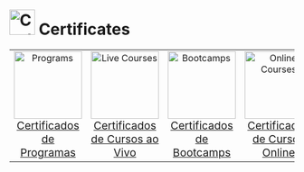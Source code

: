 <!-- # Certificados -->
# <img src="https://raw.githubusercontent.com/Tarikul-Islam-Anik/Animated-Fluent-Emojis/master/Emojis/Objects/Scroll.png" alt="Certificates" width="45px"> Certificates

<table align="center" width="100%" style="border: 0px solid transparent;">
  <tr style="border: none; width: 100%;">
    <td align="center" style="border: none;">
      <a href="./programs/">
        <!-- <img src="https://github.com/Tarikul-Islam-Anik/Animated-Fluent-Emojis/blob/master/Emojis/Travel%20and%20places/Globe%20with%20Meridians.png" alt="Programs" width="120px"> -->
        <img src="https://raw.githubusercontent.com/Tarikul-Islam-Anik/Animated-Fluent-Emojis/master/Emojis/Travel%20and%20places/Globe%20with%20Meridians.png" alt="Programs" width="120px">
        <br><span style="font-size: 1.2em;">Certificados<br>de Programas</span>
      </a>
    </td>
    <td align="center" style="border: none;">
      <a href="./live_courses/">
        <!-- <img src="https://github.com/Tarikul-Islam-Anik/Animated-Fluent-Emojis/blob/master/Emojis/People/Man%20Teacher.png" alt="Live Courses" width="120px"> -->
        <img src="https://raw.githubusercontent.com/Tarikul-Islam-Anik/Animated-Fluent-Emojis/master/Emojis/People/Man%20Teacher.png" alt="Live Courses" width="120px">
        <br><span style="font-size: 1.2em;">Certificados<br>de Cursos ao Vivo</span>
      </a>
    </td>
    <td align="center" style="border: none;">
      <a href="./bootcamps/">
        <!-- <img src="https://raw.githubusercontent.com/Tarikul-Islam-Anik/Animated-Fluent-Emojis/master/Emojis/Objects/Graduation%20Cap.png" alt="Bootcamps" width="120px"> -->
        <img src="https://raw.githubusercontent.com/Tarikul-Islam-Anik/Animated-Fluent-Emojis/master/Emojis/Objects/Graduation%20Cap.png" alt="Bootcamps" width="120px">
        <br><span style="font-size: 1.2em;">Certificados<br>de Bootcamps</span>
      </a>
    </td>
    <td align="center" style="border: none;">
      <a href="./online_courses/">
        <img src="https://raw.githubusercontent.com/Tarikul-Islam-Anik/Animated-Fluent-Emojis/master/Emojis/Objects/Laptop.png" alt="Online Courses" width="120px">
        <br><span style="font-size: 1.2em;">Certificados<br>de Cursos Online</span>
      </a>
    </td>
    <td align="center" style="border: none;">
      <a href="./events/">
        <!-- <img src="https://github.com/Tarikul-Islam-Anik/Animated-Fluent-Emojis/blob/master/Emojis/Activities/Admission%20Tickets.png" alt="Events" width="120px"> -->
        <img src="https://raw.githubusercontent.com/Tarikul-Islam-Anik/Animated-Fluent-Emojis/master/Emojis/Activities/Admission%20Tickets.png" alt="Events" width="120px">
        <br><span style="font-size: 1.2em;">Certificados<br>de Eventos</span>
      </a>
    </td>
  </tr>
</table>



<!-- Certificados de Programas
Certificados Cursos ao Vivo
Certificados de Bootcamps
Certificados de Cursos Online
Certificados de Participação de Eventos -->

<!-- - Muito bom para incluir formações estruturadas e de longo prazo (como AWS re/Start, EducaMais, etc.) Pode abranger mentorias, programas governamentais, ou trilhas de capacitação com múltiplos módulos.
- Ótimo para diferenciar cursos com aulas síncronas e interação (ILT).
- Perfeito! Bootcamps têm formato próprio (intensivo, prático, curto prazo).
- Útil para os cursos assíncronos (plataformas como Udemy, Alura, DIO, etc.). -->